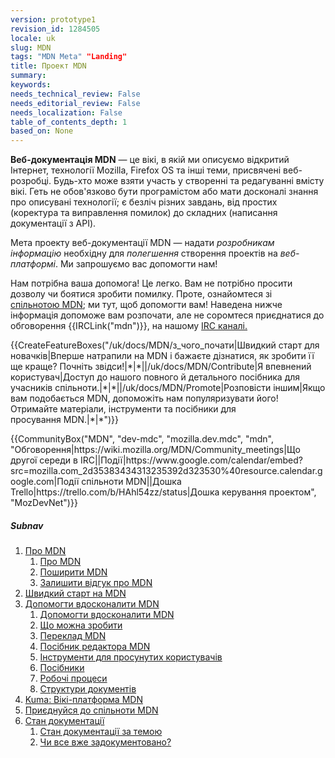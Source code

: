 ```yaml
---
version: prototype1
revision_id: 1284505
locale: uk
slug: MDN
tags: "MDN Meta" "Landing"
title: Проект MDN
summary: 
keywords: 
needs_technical_review: False
needs_editorial_review: False
needs_localization: False
table_of_contents_depth: 1
based_on: None
---
```

<p><strong>Веб-документація MDN</strong>&nbsp;—&nbsp;це вікі, в якій ми описуємо відкритий Інтернет, технології Mozilla, Firefox OS та інші теми, присвячені веб-розробці. Будь-хто&nbsp;може взяти участь у створенні&nbsp;та&nbsp;редагуванні&nbsp;вмісту вікі. Геть&nbsp;не обов'язково бути програмістом або мати досконалі знання про&nbsp;описувані технології; є безліч різних завдань,&nbsp;від простих (коректура та виправлення помилок) до складних (написання документації з API).</p>

<p class="summary">Мета проекту веб-документації MDN&nbsp;— надати <em>розробникам інформацію</em> необхідну для <em>полегшення</em> створення&nbsp;проектів на <em>веб-платформі</em>. Ми запрошуємо вас допомогти нам!</p>

<p>Нам потрібна ваша допомога! Це легко. Вам не потрібно просити дозволу чи боятися зробити помилку. Проте, ознайомтеся зі <a href="/uk/docs/MDN/Community">спільнотою&nbsp;MDN</a>; ми тут, щоб допомогти вам! Наведена нижче інформація допоможе вам розпочати, але не соромтеся приєднатися до обговорення {{IRCLink("mdn")}}, на нашому&nbsp;<a href="https://wiki.mozilla.org/IRC">IRC каналі.</a></p>

<p>{{CreateFeatureBoxes("/uk/docs/MDN/з_чого_почати|Швидкий старт для новачків|Вперше натрапили&nbsp;на&nbsp;MDN і бажаєте дізнатися, як зробити її ще краще? Почніть звідси!|*|*||/uk/docs/MDN/Contribute|Я впевнений користувач|Доступ до нашого повного й&nbsp;детального посібника&nbsp;для учасників спільноти.|*|*||/uk/docs/MDN/Promote|Розповісти іншим|Якщо вам подобається MDN, допоможіть нам популяризувати його! Отримайте матеріали, інструменти та посібники&nbsp;для просування&nbsp;MDN.|*|*")}}</p>

<p>{{CommunityBox("MDN", "dev-mdc", "mozilla.dev.mdc", "mdn", "Обговорення|https://wiki.mozilla.org/MDN/Community_meetings|Що другої середи в IRC||Події|https://www.google.com/calendar/embed?src=mozilla.com_2d35383434313235392d323530%40resource.calendar.google.com|Події спільноти MDN||Дошка Trello|https://trello.com/b/HAhl54zz/status|Дошка керування проектом", "MozDevNet")}}</p>

<h5 id="Subnav">Subnav</h5>

<ol>
 <li><a href="/uk/docs/MDN/About">Про MDN</a>

  <ol>
   <li><a href="/uk/docs/MDN/About">Про MDN</a></li>
   <li><a href="/uk/docs/MDN/About/Promote">Поширити&nbsp;MDN</a></li>
   <li><a href="/uk/docs/MDN/Feedback">Залишити відгук про MDN</a></li>
  </ol>
 </li>
 <li><a href="/uk/docs/MDN/Getting_started">Швидкий старт на&nbsp;MDN</a></li>
 <li><a href="/uk/docs/MDN/Contribute">Допомогти вдосконалити&nbsp;MDN</a>
  <ol>
   <li><a href="/uk/docs/MDN/Contribute">Допомогти вдосконалити&nbsp;MDN</a></li>
   <li><a href="/uk/docs/MDN/Contribute/Howto">Що можна&nbsp;зробити</a></li>
   <li><a href="/uk/docs/MDN/Contribute/Localize">Переклад MDN</a></li>
   <li><a href="/uk/docs/MDN/Contribute/Editor">Посібник редактора MDN</a></li>
   <li><a href="/uk/docs/MDN/Contribute/Tools">Інструменти для просунутих&nbsp;користувачів</a></li>
   <li><a href="/uk/docs/MDN/Contribute/Guidelines">Посібники</a></li>
   <li><a href="/uk/docs/MDN/Contribute/Processes">Робочі процеси</a></li>
   <li><a href="/uk/docs/MDN/Contribute/Structures">Структури документів</a></li>
  </ol>
 </li>
 <li><a href="/uk/docs/MDN/Kuma">Kuma: Вікі-платформа MDN</a></li>
 <li><a href="/uk/docs/MDN/Community">Приєднуйся до спільноти MDN </a></li>
 <li><a href="/uk/docs/MDN/Doc_status">Стан документації</a>
  <ol>
   <li><a href="/uk/docs/MDN/Doc_status">Стан&nbsp;документації за темою</a></li>
   <li><a href="/uk/docs/MDN/Doc_status/Overview">Чи&nbsp;все вже задокументовано?</a></li>
  </ol>
 </li>
</ol>

